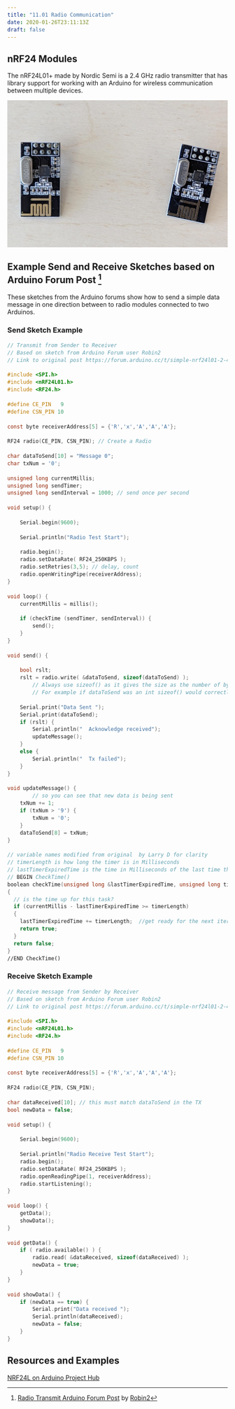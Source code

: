 ```yaml
---
title: "11.01 Radio Communication"
date: 2020-01-26T23:11:13Z
draft: false
---
```


## nRF24 Modules

The nRF24L01+ made by Nordic Semi is a 2.4 GHz radio transmitter that has library support for working with an Arduino for wireless communication between multiple devices.

[![nrF24 Module](11-01-radio-communication/2023-nrf24-modules.jpg)](11-01-radio-communication/2023-nrf24-modules.jpg)

## Example Send and Receive Sketches based on Arduino Forum Post [^1]

These sketches from the Arduino forums show how to send a simple data message in one direction between to radio modules connected to two Arduinos.

### Send Sketch Example

```C
// Transmit from Sender to Receiver
// Based on sketch from Arduino Forum user Robin2
// Link to original post https://forum.arduino.cc/t/simple-nrf24l01-2-4ghz-transceiver-demo/405123

#include <SPI.h>
#include <nRF24L01.h>
#include <RF24.h>

#define CE_PIN   9
#define CSN_PIN 10

const byte receiverAddress[5] = {'R','x','A','A','A'};

RF24 radio(CE_PIN, CSN_PIN); // Create a Radio

char dataToSend[10] = "Message 0";
char txNum = '0';

unsigned long currentMillis;
unsigned long sendTimer;
unsigned long sendInterval = 1000; // send once per second

void setup() {

    Serial.begin(9600);

    Serial.println("Radio Test Start");

    radio.begin();
    radio.setDataRate( RF24_250KBPS );
    radio.setRetries(3,5); // delay, count
    radio.openWritingPipe(receiverAddress);
}

void loop() {
    currentMillis = millis();

    if (checkTime (sendTimer, sendInterval)) {
        send();
    }
}

void send() {

    bool rslt;
    rslt = radio.write( &dataToSend, sizeof(dataToSend) );
        // Always use sizeof() as it gives the size as the number of bytes.
        // For example if dataToSend was an int sizeof() would correctly return 2

    Serial.print("Data Sent ");
    Serial.print(dataToSend);
    if (rslt) {
        Serial.println("  Acknowledge received");
        updateMessage();
    }
    else {
        Serial.println("  Tx failed");
    }
}

void updateMessage() {
        // so you can see that new data is being sent
    txNum += 1;
    if (txNum > '9') {
        txNum = '0';
    }
    dataToSend[8] = txNum;
}

// variable names modified from original  by Larry D for clarity
// timerLength is how long the timer is in Milliseconds
// lastTimerExpiredTime is the time in Milliseconds of the last time the timer expired
// BEGIN CheckTime()
boolean checkTime(unsigned long &lastTimerExpiredTime, unsigned long timerLength)
{
  // is the time up for this task?
  if (currentMillis - lastTimerExpiredTime >= timerLength)
  {
    lastTimerExpiredTime += timerLength;  //get ready for the next iteration
    return true;
  }
  return false;
}
//END CheckTime()
```

### Receive Sketch Example

```C
// Receive message from Sender by Receiver
// Based on sketch from Arduino Forum user Robin2
// Link to original post https://forum.arduino.cc/t/simple-nrf24l01-2-4ghz-transceiver-demo/405123

#include <SPI.h>
#include <nRF24L01.h>
#include <RF24.h>

#define CE_PIN   9
#define CSN_PIN 10

const byte receiverAddress[5] = {'R','x','A','A','A'};

RF24 radio(CE_PIN, CSN_PIN);

char dataReceived[10]; // this must match dataToSend in the TX
bool newData = false;

void setup() {

    Serial.begin(9600);

    Serial.println("Radio Receive Test Start");
    radio.begin();
    radio.setDataRate( RF24_250KBPS );
    radio.openReadingPipe(1, receiverAddress);
    radio.startListening();
}

void loop() {
    getData();
    showData();
}

void getData() {
    if ( radio.available() ) {
        radio.read( &dataReceived, sizeof(dataReceived) );
        newData = true;
    }
}

void showData() {
    if (newData == true) {
        Serial.print("Data received ");
        Serial.println(dataReceived);
        newData = false;
    }
}
```

## Resources and Examples

[NRF24L on Arduino Project Hub](https://projecthub.arduino.cc/tmekinyan/81395722-47c9-4cab-9ecf-79e81b89e334)

[^1]: [Radio Transmit Arduino Forum Post](https://forum.arduino.cc/t/simple-nrf24l01-2-4ghz-transceiver-demo/405123) by [Robin2](https://forum.arduino.cc/u/robin2/summary)
